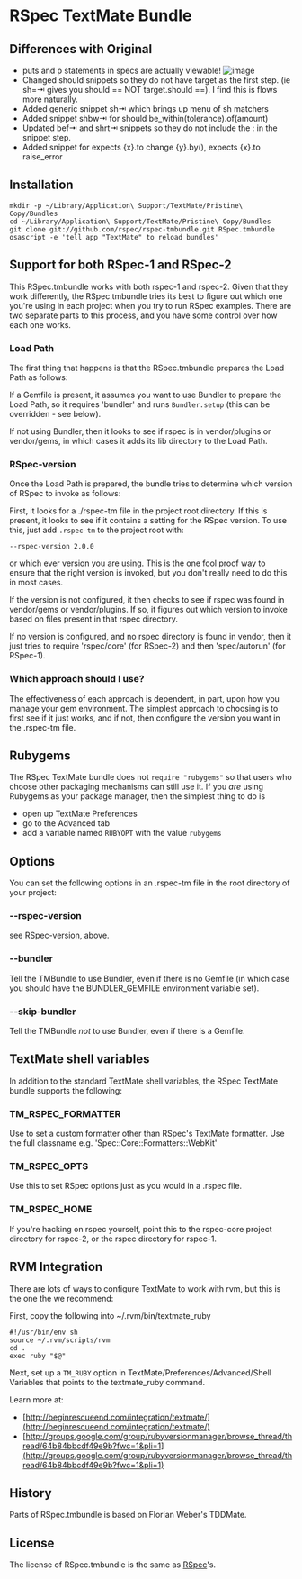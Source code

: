 # RSpec TextMate Bundle

## Differences with Original
* puts and p statements in specs are actually viewable! ![image](http://i.imgur.com/BFtYofC.jpg)
* Changed should snippets so they do not have target as the first step. (ie sh=⇥ gives you should == NOT target.should ==).  I find this is flows more naturally.
 * Added generic snippet sh⇥ which brings up menu of sh matchers
 * Added snippet shbw⇥ for should be_within(tolerance).of(amount)
 * Updated bef⇥ and shrt⇥ snippets so they do not include the : in the snippet step.
 * Added snippet for expects {x}.to change {y}.by(), expects {x}.to raise_error

## Installation

    mkdir -p ~/Library/Application\ Support/TextMate/Pristine\ Copy/Bundles
    cd ~/Library/Application\ Support/TextMate/Pristine\ Copy/Bundles
    git clone git://github.com/rspec/rspec-tmbundle.git RSpec.tmbundle
    osascript -e 'tell app "TextMate" to reload bundles'

## Support for both RSpec-1 and RSpec-2

This RSpec.tmbundle works with both rspec-1 and rspec-2. Given that they work
differently, the RSpec.tmbundle tries its best to figure out which one you're
using in each project when you try to run RSpec examples. There are two
separate parts to this process, and you have some control over how each one
works.

### Load Path

The first thing that happens is that the RSpec.tmbundle prepares the Load Path
as follows:

If a Gemfile is present, it assumes you want to use Bundler to prepare the Load Path,
so it requires 'bundler' and runs `Bundler.setup` (this can be overridden - see below).

If not using Bundler, then it looks to see if rspec is in vendor/plugins or vendor/gems,
in which cases it adds its lib directory to the Load Path.

### RSpec-version

Once the Load Path is prepared, the bundle tries to determine which version of
RSpec to invoke as follows:

First, it looks for a ./rspec-tm file in the project root directory. If this
is present, it looks to see if it contains a setting for the RSpec version. To
use this, just add `.rspec-tm` to the project root with:

    --rspec-version 2.0.0

or which ever version you are using. This is the one fool proof way to ensure
that the right version is invoked, but you don't really need to do this in most
cases.

If the version is not configured, it then checks to see if rspec was found in
vendor/gems or vendor/plugins. If so, it figures out which version to invoke
based on files present in that rspec directory.

If no version is configured, and no rspec directory is found in vendor, then
it just tries to require 'rspec/core' (for RSpec-2) and then 'spec/autorun' (for
RSpec-1).

### Which approach should I use?

The effectiveness of each approach is dependent, in part, upon how you manage
your gem environment. The simplest approach to choosing is to first see if it
just works, and if not, then configure the version you want in the .rspec-tm file.

## Rubygems

The RSpec TextMate bundle does not `require "rubygems"` so that users who
choose other packaging mechanisms can still use it. If you _are_ using Rubygems
as your package manager, then the simplest thing to do is

* open up TextMate Preferences
* go to the Advanced tab
* add a variable named `RUBYOPT` with the value `rubygems`

## Options

You can set the following options in an .rspec-tm file in the root directory of
your project:

### --rspec-version
see RSpec-version, above.

### --bundler
Tell the TMBundle to use Bundler, even if there is no Gemfile (in which case
you should have the BUNDLER_GEMFILE environment variable set).

### --skip-bundler
Tell the TMBundle _not_ to use Bundler, even if there is a Gemfile.

## TextMate shell variables

In addition to the standard TextMate shell variables, the RSpec TextMate bundle
supports the following:

### TM_RSPEC_FORMATTER
Use to set a custom formatter other than RSpec's TextMate formatter. Use the
full classname e.g. 'Spec::Core::Formatters::WebKit'

### TM_RSPEC_OPTS
Use this to set RSpec options just as you would in a .rspec file.

### TM_RSPEC_HOME
If you're hacking on rspec yourself, point this to the rspec-core project
directory for rspec-2, or the rspec directory for rspec-1.

## RVM Integration

There are lots of ways to configure TextMate to work with rvm, but this is the
one the we recommend:

First, copy the following into ~/.rvm/bin/textmate_ruby

    #!/usr/bin/env sh
    source ~/.rvm/scripts/rvm
    cd .
    exec ruby "$@"

Next, set up a `TM_RUBY` option in TextMate/Preferences/Advanced/Shell
Variables that points to the textmate_ruby command.

Learn more at:

* [http://beginrescueend.com/integration/textmate/](http://beginrescueend.com/integration/textmate/)
* [http://groups.google.com/group/rubyversionmanager/browse_thread/thread/64b84bbcdf49e9b?fwc=1&pli=1](http://groups.google.com/group/rubyversionmanager/browse_thread/thread/64b84bbcdf49e9b?fwc=1&pli=1)

## History
Parts of RSpec.tmbundle is based on Florian Weber's TDDMate.

## License
The license of RSpec.tmbundle is the same as [RSpec](http://github.com/rspec/rspec/blob/master/License.txt)'s.

